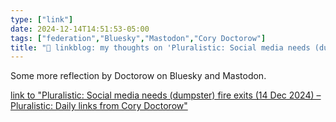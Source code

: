 ```yaml
---
type: ["link"]
date: 2024-12-14T14:51:53-05:00
tags: ["federation","Bluesky","Mastodon","Cory Doctorow"]
title: "🔗 linkblog: my thoughts on 'Pluralistic: Social media needs (dumpster) fire exits (14 Dec 2024) – Pluralistic: Daily links from Cory Doctorow'"
---
```

Some more reflection by Doctorow on Bluesky and Mastodon.

[link to "Pluralistic: Social media needs (dumpster) fire exits (14 Dec 2024) – Pluralistic: Daily links from Cory Doctorow"](https://pluralistic.net/2024/12/14/fire-exits/)
